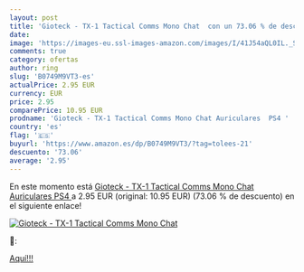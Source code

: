 ```yaml
---
layout: post
title: 'Gioteck - TX-1 Tactical Comms Mono Chat  con un 73.06 % de descuento'
date: 
image: 'https://images-eu.ssl-images-amazon.com/images/I/41J54aQL0IL._SL200_.jpg'
comments: true
category: ofertas
author: ring
slug: 'B0749M9VT3-es'
actualPrice: 2.95 EUR
currency: EUR
price: 2.95
comparePrice: 10.95 EUR
prodname: 'Gioteck - TX-1 Tactical Comms Mono Chat Auriculares  PS4 '
country: 'es'
flag: '🇪🇸'
buyurl: 'https://www.amazon.es/dp/B0749M9VT3/?tag=tolees-21'
descuento: '73.06'
average: '2.95'
---
```


En este momento está [Gioteck - TX-1 Tactical Comms Mono Chat Auriculares  PS4 ](https://www.amazon.es/dp/B0749M9VT3/?tag=tolees-21) a 2.95 EUR (original: 10.95 EUR) (73.06 %  de descuento) en el siguiente enlace!

[![Gioteck - TX-1 Tactical Comms Mono Chat ](https://images-eu.ssl-images-amazon.com/images/I/41J54aQL0IL._SL200_.jpg)](https://www.amazon.es/dp/B0749M9VT3/?tag=tolees-21)

🔎:


[Aquí!!!](https://www.amazon.es/dp/B0749M9VT3/?tag=tolees-21)
